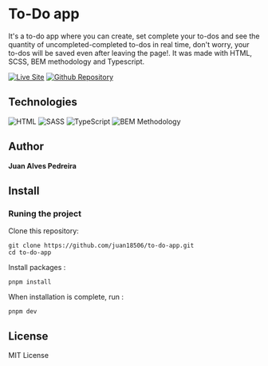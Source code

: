 # To-Do app

It's a to-do app where you can create, set complete your to-dos and see the quantity of uncompleted-completed to-dos in real time, don't worry, your to-dos will be saved even after leaving the page!. It was made with HTML, SCSS, BEM methodology and Typescript.

[![Live Site](https://img.shields.io/static/v1?label=&message=Live%20Site&color=167200&style=for-the-badge)](https://juan18506.github.io/to-do-app/)
[![Github Repository](https://img.shields.io/static/v1?label=&message=Github%20Repository&color=000000&style=for-the-badge&logo=github&logoColor=white)](https://github.com/juan18506/to-do-app/)

## Technologies

![HTML](https://img.shields.io/static/v1?label=&message=Html&color=orange&logo=html5&logoColor=white&style=for-the-badge)
![SASS](https://img.shields.io/static/v1?label=&message=SASS&color=CC6699&logo=sass&logoColor=white&style=for-the-badge)
![TypeScript](https://img.shields.io/static/v1?label=&message=TypeScript&color=3178C6&logo=typescript&logoColor=white&style=for-the-badge)
![BEM Methodology](https://img.shields.io/static/v1?label=&message=BEM%20Methodology&color=lightblue&logo=bem&logoColor=white&style=for-the-badge)


## Author 
**Juan Alves Pedreira**


## Install

### Runing the project

Clone this repository: 

```
git clone https://github.com/juan18506/to-do-app.git
cd to-do-app
```

Install packages :

```
pnpm install
```

When installation is complete, run :

```
pnpm dev
```

## License 
MIT License
